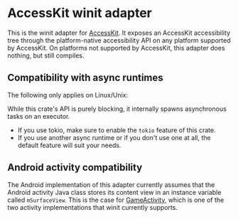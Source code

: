 # AccessKit winit adapter

This is the winit adapter for [AccessKit](https://accesskit.dev/). It exposes an AccessKit accessibility tree through the platform-native accessibility API on any platform supported by AccessKit. On platforms not supported by AccessKit, this adapter does nothing, but still compiles.

## Compatibility with async runtimes

The following only applies on Linux/Unix:

While this crate's API is purely blocking, it internally spawns asynchronous tasks on an executor.

- If you use tokio, make sure to enable the `tokio` feature of this crate.
- If you use another async runtime or if you don't use one at all, the default feature will suit your needs.

## Android activity compatibility

The Android implementation of this adapter currently assumes that the Android activity Java class stores its content view in an instance variable called `mSurfaceView`. This is the case for [GameActivity](https://developer.android.com/games/agdk/game-activity), which is one of the two activity implementations that winit currently supports.
